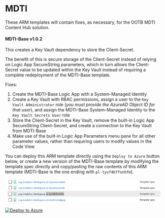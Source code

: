 # MDTI
These ARM templates will contain fixes, as necessary, for the OOTB MDTI Content Hub solution.

#### MDTI-Base v1.0.2
This creates a Key Vault dependency to store the Client-Secret.  

The benefit of this is secure storage of the Client-Secret instead of relying on Logic App SecureString parameters, which in turn allows the Client-Secret value to be updated within the Key Vault instead of 
requiring a complete redeployment of the MDTI-Base template.  

Fixes:
1. Create the MDTI-Base Logic App with a System-Managed Identity
2. Create a Key Vault with RBAC permissions, assign a user to the `Key Vault Administrator` role (*you must provide the AzureAD Object ID for that user*), and assign the MDTI-Base System-Managed Identity to the `Key Vault Secrets User` role
3. Store the Client-Secret in the Key Vault, remove the built-in Logic App SecureString Client-Secret, and create a connection to the Key Vault from MDTI-Base
4. Make use of the built-in Logic App Parameters menu pane for all other parameter values, rather than requiring users to modify values in the Code View

You can deploy this ARM template directly using the `Deploy to Azure` button below, or create a new version of the MDTI-Base template by modifying the template spec directly and copy/pasting the raw contents of this ARM template (MDTI-Base is the one ending with `pl-tyvf4bffunhfm`).

![MDTI-Base Template spec](https://raw.githubusercontent.com/mr-mongo/MDTI/main/Content-Hub/.images/mdti_base_template_spec.png "MDTI-Base Template spec")

[![Deploy to Azure](https://aka.ms/deploytoazurebutton)](https://portal.azure.com/#create/Microsoft.Template/uri/https%3A%2F%2Fraw.githubusercontent.com%2Fmr-mongo%2FMDTI%2Fmain%2FContent-Hub%2FMDTI-Base-v1.0.2.json.json)